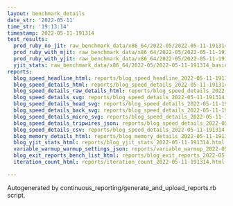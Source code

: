 ```yaml
---
layout: benchmark_details
date_str: '2022-05-11'
time_str: '19:13:14'
timestamp: 2022-05-11-191314
test_results:
  prod_ruby_no_jit: raw_benchmark_data/x86_64/2022-05/2022-05-11-191314_basic_benchmark_prod_ruby_no_jit.json
  prod_ruby_with_mjit: raw_benchmark_data/x86_64/2022-05/2022-05-11-191314_basic_benchmark_prod_ruby_with_mjit.json
  prod_ruby_with_yjit: raw_benchmark_data/x86_64/2022-05/2022-05-11-191314_basic_benchmark_prod_ruby_with_yjit.json
  yjit_stats: raw_benchmark_data/x86_64/2022-05/2022-05-11-191314_basic_benchmark_yjit_stats.json
reports:
  blog_speed_headline_html: reports/blog_speed_headline_2022-05-11-191314.html
  blog_speed_details_html: reports/blog_speed_details_2022-05-11-191314.html
  blog_speed_details_raw_details_html: reports/blog_speed_details_2022-05-11-191314.raw_details.html
  blog_speed_details_svg: reports/blog_speed_details_2022-05-11-191314.svg
  blog_speed_details_head_svg: reports/blog_speed_details_2022-05-11-191314.head.svg
  blog_speed_details_back_svg: reports/blog_speed_details_2022-05-11-191314.back.svg
  blog_speed_details_micro_svg: reports/blog_speed_details_2022-05-11-191314.micro.svg
  blog_speed_details_tripwires_json: reports/blog_speed_details_2022-05-11-191314.tripwires.json
  blog_speed_details_csv: reports/blog_speed_details_2022-05-11-191314.csv
  blog_memory_details_html: reports/blog_memory_details_2022-05-11-191314.html
  blog_yjit_stats_html: reports/blog_yjit_stats_2022-05-11-191314.html
  variable_warmup_warmup_settings_json: reports/variable_warmup_2022-05-11-191314.warmup_settings.json
  blog_exit_reports_bench_list_html: reports/blog_exit_reports_2022-05-11-191314.bench_list.html
  iteration_count_html: reports/iteration_count_2022-05-11-191314.html

---
```

Autogenerated by continuous_reporting/generate_and_upload_reports.rb script.
